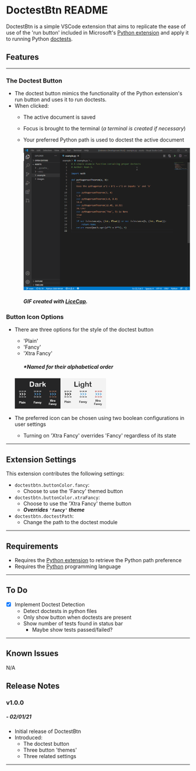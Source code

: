 # DoctestBtn README

DoctestBtn is a simple VSCode extension that aims to replicate the ease of use of the 'run button' included in Microsoft's [Python extension](https://marketplace.visualstudio.com/items?itemName=ms-python.python) and apply it to running Python [doctests](https://docs.python.org/3/library/doctest.html).

## Features
- - -
### The Doctest Button

* The doctest button mimics the functionality of the Python extension's run button and uses it to run doctests.
* When clicked:
  * The active document is saved
  * Focus is brought to the terminal (*a terminal is created if necessary*)
  * Your preferred Python path is used to doctest the active document

       <img src=assets/example/ExampleGif.gif width="750">
      
      ##### GIF created with [LiceCap](http://www.cockos.com/licecap/).
### Button Icon Options

* There are three options for the style of the doctest button
  * 'Plain'
  * 'Fancy'
  * 'Xtra Fancy'
    ##### *Named for their alphabetical order
    
  <img src=assets/example/BtnComparison.png width="250">

* The preferred icon can be chosen using two boolean configurations in user settings
  * Turning on 'Xtra Fancy' overrides 'Fancy' regardless of its state
  
- - -

## Extension Settings

This extension contributes the following settings:

* `doctestbtn.buttonColor.fancy`: 
  * Choose to use the 'Fancy' themed button
* `doctestbtn.buttonColor.xtraFancy`: 
  * Choose to use the 'Xtra Fancy' theme button
  * ***Overrides `'fancy'` theme***
* `doctestbtn.doctestPath`: 
  * Change the path to the doctest module
  

- - -

## Requirements

* Requires the [Python extension](https://marketplace.visualstudio.com/items?itemName=ms-python.python) to retrieve the Python path preference
* Requires the [Python](https://www.python.org/) programming language

- - -

## To Do

* [x] Implement Doctest Detection
  * Detect doctests in python files
  * Only show button when doctests are present
  * Show number of tests found in status bar
    * Maybe show tests passed/failed?

- - -
## Known Issues

N/A

## Release Notes

### v1.0.0 
##### - 02/01/21

* Initial release of DoctestBtn
* Introduced:
  * The doctest button
  * Three button 'themes'
  * Three related settings

---